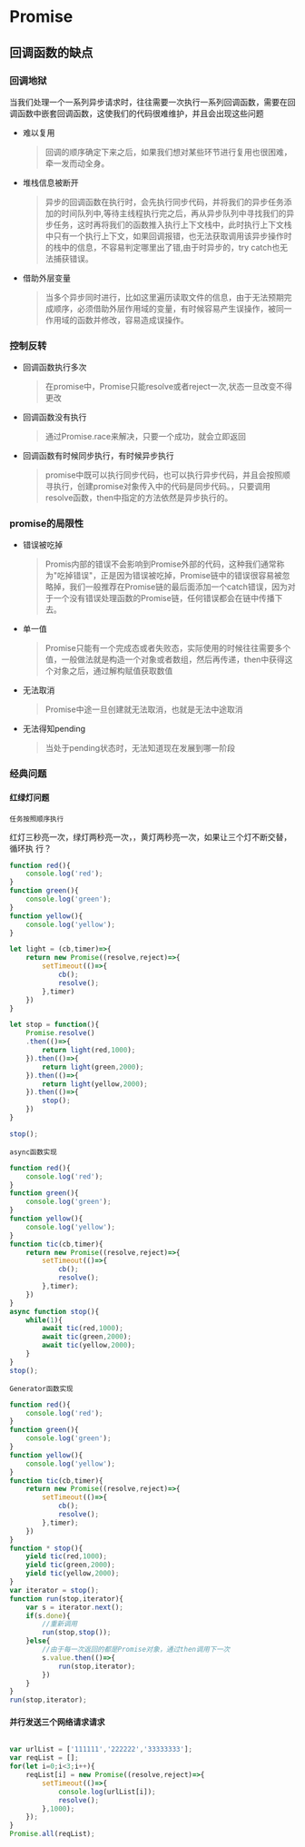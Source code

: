 # Promise

## 回调函数的缺点

### 回调地狱

当我们处理一个一系列异步请求时，往往需要一次执行一系列回调函数，需要在回调函数中嵌套回调函数，这使我们的代码很难维护，并且会出现这些问题

- 难以复用
    >回调的顺序确定下来之后，如果我们想对某些环节进行复用也很困难，牵一发而动全身。
- 堆栈信息被断开
    >异步的回调函数在执行时，会先执行同步代码，并将我们的异步任务添加的时间队列中,等待主线程执行完之后，再从异步队列中寻找我们的异步任务，这时再将我们的函数推入执行上下文栈中，此时执行上下文栈中只有一个执行上下文，如果回调报错，也无法获取调用该异步操作时的栈中的信息，不容易判定哪里出了错,由于时异步的，try catch也无法捕获错误。
- 借助外层变量
    >当多个异步同时进行，比如这里遍历读取文件的信息，由于无法预期完成顺序，必须借助外层作用域的变量，有时候容易产生误操作，被同一作用域的函数并修改，容易造成误操作。

### 控制反转

- 回调函数执行多次
    >在promise中，Promise只能resolve或者reject一次,状态一旦改变不得更改
- 回调函数没有执行
    >通过Promise.race来解决，只要一个成功，就会立即返回
- 回调函数有时候同步执行，有时候异步执行
    >promise中既可以执行同步代码，也可以执行异步代码，并且会按照顺寻执行，创建promise对象传入中的代码是同步代码。，只要调用resolve函数，then中指定的方法依然是异步执行的。

### promise的局限性

- 错误被吃掉
    >Promis内部的错误不会影响到Promise外部的代码，这种我们通常称为"吃掉错误"，正是因为错误被吃掉，Promise链中的错误很容易被忽略掉，我们一般推荐在Promise链的最后面添加一个catch错误，因为对于一个没有错误处理函数的Promise链，任何错误都会在链中传播下去。
- 单一值
    >Promise只能有一个完成态或者失败态，实际使用的时候往往需要多个值，一般做法就是构造一个对象或者数组，然后再传递，then中获得这个对象之后，通过解构赋值获取数值
- 无法取消
    >Promise中途一旦创建就无法取消，也就是无法中途取消
- 无法得知pending
    >当处于pending状态时，无法知道现在发展到哪一阶段

### 经典问题

#### 红绿灯问题

`任务按照顺序执行`

红灯三秒亮一次，绿灯两秒亮一次，，黄灯两秒亮一次，如果让三个灯不断交替，循环执
行？

```js
function red(){
    console.log('red');
}
function green(){
    console.log('green');
}
function yellow(){
    console.log('yellow');
}

let light = (cb,timer)=>{
    return new Promise((resolve,reject)=>{
        setTimeout(()=>{
            cb();
            resolve();
        },timer)
    })
}

let stop = function(){
    Promise.resolve()
    .then(()=>{
        return light(red,1000);
    }).then(()=>{
        return light(green,2000);
    }).then(()=>{
        return light(yellow,2000);
    }).then(()=>{
        stop();
    })
}

stop();
```

`async函数实现`

```js
function red(){
    console.log('red');
}
function green(){
    console.log('green');
}
function yellow(){
    console.log('yellow');
}
function tic(cb,timer){
    return new Promise((resolve,reject)=>{
        setTimeout(()=>{
            cb();
            resolve();
        },timer);
    })
}
async function stop(){
    while(1){
        await tic(red,1000);
        await tic(green,2000);
        await tic(yellow,2000);
    }
}
stop();
```

`Generator函数实现`

```js
function red(){
    console.log('red');
}
function green(){
    console.log('green');
}
function yellow(){
    console.log('yellow');
}
function tic(cb,timer){
    return new Promise((resolve,reject)=>{
        setTimeout(()=>{
            cb();
            resolve();
        },timer);
    })
}
function * stop(){
    yield tic(red,1000);
    yield tic(green,2000);
    yield tic(yellow,2000);
}
var iterator = stop();
function run(stop,iterator){
    var s = iterator.next();
    if(s.done){
        //重新调用
        run(stop,stop());
    }else{
        //由于每一次返回的都是Promise对象，通过then调用下一次
        s.value.then(()=>{
            run(stop,iterator);
        })
    }
}
run(stop,iterator);

```

#### 并行发送三个网络请求请求

```js

var urlList = ['111111','222222','33333333'];
var reqList = [];
for(let i=0;i<3;i++){
    reqList[i] = new Promise((resolve,reject)=>{
        setTimeout(()=>{
            console.log(urlList[i]);
            resolve();
        },1000);
    });
}
Promise.all(reqList);

```
